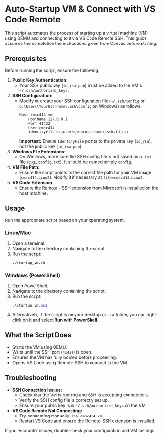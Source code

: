 # Auto-Startup VM & Connect with VS Code Remote

This script automates the process of starting up a virtual machine (VM) using QEMU and connecting to it via VS Code Remote SSH.
This guide assumes the completion the instructions given from Canvas before starting.

## Prerequisites
Before running the script, ensure the following:
1. **Public Key Authentication:**
   - Your SSH public key (`id_rsa.pub`) must be added to the VM's `~/.ssh/authorized_keys`.
2. **SSH Configuration:**
   - Modify or create your SSH configuration file (`~/.ssh/config` or `C:\Users\YourUsername\.ssh\config` on Windows) as follows:
     ```
     Host cmsc414-vm
         HostName 127.0.0.1
         Port 41422
         User cmsc414
         IdentityFile C:\Users\YourUsername\.ssh\id_rsa
     ```
     **Important:** Ensure `IdentityFile` points to the private key (`id_rsa`), not the public key (`id_rsa.pub`).
3. **Windows File Extensions:**
   - On Windows, make sure the SSH config file is not saved as a `.txt` file (e.g., `config.txt`). It should be named simply `config`.
4. **VM File Path:**
   - Ensure the script points to the correct file path for your VM image (`cmsc414.qcow2`). Modify it if necessary at `file=cmsc414.qcow2`.
5. **VS Code Extension**  
   - Ensure the Remote - SSH extension from Microsoft is installed on the host machine.  

## Usage
Run the appropriate script based on your operating system.

### Linux/Mac
1. Open a terminal.
2. Navigate to the directory containing the script.
3. Run the script:
   ```bash
   ./startup_vm.sh
   ```

### Windows (PowerShell)
1. Open PowerShell.
2. Navigate to the directory containing the script.
3. Run the script:
   ```powershell
   .\startup_vm.ps1
   ```
4. Alternatively, if the script is on your desktop or in a folder, you can right-click on it and select **Run with PowerShell**.

## What the Script Does
- Starts the VM using QEMU.
- Waits until the SSH port (`41422`) is open.
- Ensures the VM has fully booted before proceeding.
- Opens VS Code using Remote-SSH to connect to the VM.

## Troubleshooting
- **SSH Connection Issues:**
  - Check that the VM is running and SSH is accepting connections.
  - Verify the SSH config file is correctly set up.
  - Ensure your public key is in `~/.ssh/authorized_keys` on the VM.
- **VS Code Remote Not Connecting:**
  - Try connecting manually: `ssh cmsc414-vm`.
  - Restart VS Code and ensure the Remote-SSH extension is installed.

If you encounter issues, double-check your configuration and VM settings.

